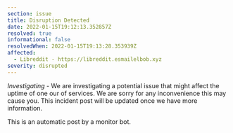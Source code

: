 ```yaml
---
section: issue
title: Disruption Detected
date: 2022-01-15T19:12:13.352857Z
resolved: true
informational: false
resolvedWhen: 2022-01-15T19:13:28.353939Z
affected:
  - Libreddit - https://libreddit.esmailelbob.xyz
severity: disrupted
---
```

*Investigating* - We are investigating a potential issue that might affect the uptime of one our of services. We are sorry for any inconvenience this may cause you. This incident post will be updated once we have more information.

This is an automatic post by a monitor bot.
        